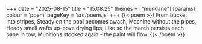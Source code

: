 +++
date = "2025-08-15"
title = "15.08.25"
themes = ["mundane"]
[params]
  colour = 'poem'
  pageKey = 'src/poem.js'
+++
{{< poem >}}
From bucket into stripes,
Steady on the pool becomes awash,
Machine without the pipes,
Heady smell wafts up-bove drying lips,
Like so the march persists each pane in tow,
Munitions stocked again - the paint will flow.
{{< /poem >}}